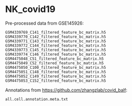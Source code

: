 # NK_covid19

Pre-processed data from GSE145926:
```
GSM4339769_C141_filtered_feature_bc_matrix.h5
GSM4339770_C142_filtered_feature_bc_matrix.h5
GSM4339771_C143_filtered_feature_bc_matrix.h5
GSM4339772_C144_filtered_feature_bc_matrix.h5
GSM4339773_C145_filtered_feature_bc_matrix.h5
GSM4339774_C146_filtered_feature_bc_matrix.h5
GSM4475048_C51_filtered_feature_bc_matrix.h5
GSM4475049_C52_filtered_feature_bc_matrix.h5
GSM4475050_C100_filtered_feature_bc_matrix.h5
GSM4475051_C148_filtered_feature_bc_matrix.h5
GSM4475052_C149_filtered_feature_bc_matrix.h5
GSM4475053_C152_filtered_feature_bc_matrix.h5
```
Annotations from https://github.com/zhangzlab/covid_balf:
```
all.cell.annotation.meta.txt
```
